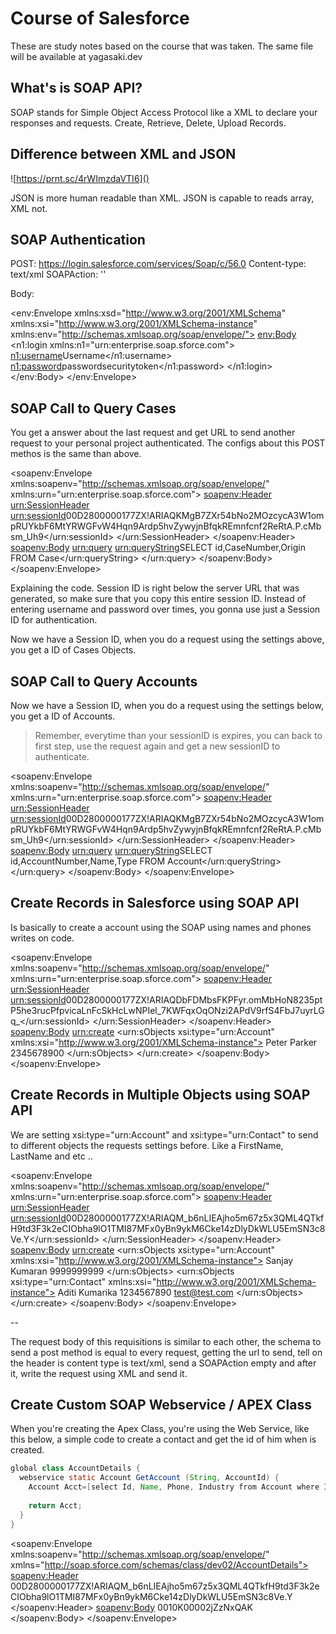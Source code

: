 # Course of Salesforce

These are study notes based on the course that was taken. The same file will be available at yagasaki.dev

## What's is SOAP API?

SOAP stands for Simple Object Access Protocol like a XML to declare your responses and requests.
Create, Retrieve, Delete, Upload Records.

## Difference between XML and JSON

![https://prnt.sc/4rWImzdaVTI6]()

JSON is more human readable than XML.
JSON is capable to reads array, XML not.

## SOAP Authentication
POST: https://login.salesforce.com/services/Soap/c/56.0
Content-type: text/xml
SOAPAction: ''

Body:
<?xml version="1.0" encoding="utf-8" ?>
<env:Envelope xmlns:xsd="http://www.w3.org/2001/XMLSchema"
    xmlns:xsi="http://www.w3.org/2001/XMLSchema-instance"
    xmlns:env="http://schemas.xmlsoap.org/soap/envelope/">
  <env:Body>
    <n1:login xmlns:n1="urn:enterprise.soap.sforce.com">
      <n1:username>Username</n1:username>
      <n1:password>passwordsecuritytoken</n1:password>
    </n1:login>
  </env:Body>
</env:Envelope>

## SOAP Call to Query Cases
You get a answer about the last request and get <serverUrl> URL to send another request to your personal
project authenticated. The configs about this POST methos is the same than above.

<?xml version="1.0" encoding="utf-8"?>   
<soapenv:Envelope xmlns:soapenv="http://schemas.xmlsoap.org/soap/envelope/"
   xmlns:urn="urn:enterprise.soap.sforce.com">
  <soapenv:Header>
     <urn:SessionHeader>
        <urn:sessionId>00D2800000177ZX!ARIAQKMgB7ZXr54bNo2MOzcycA3W1ompRUYkbF6MtYRWGFvW4Hqn9Ardp5hvZywyjnBfqkREmnfcnf2ReRtA.P.cMbsm_Uh9</urn:sessionId>
     </urn:SessionHeader>
  </soapenv:Header>
  <soapenv:Body>
     <urn:query>
        <urn:queryString>SELECT id,CaseNumber,Origin FROM Case</urn:queryString>
     </urn:query>
  </soapenv:Body>
</soapenv:Envelope>

Explaining the code. Session ID is right below the server URL that was generated, so make sure that you copy
this entire session ID. Instead of entering username and password over times, you gonna use just a Session ID for authentication.

Now we have a Session ID, when you do a request using the settings above, you get a ID of Cases Objects.

## SOAP Call to Query Accounts

Now we have a Session ID, when you do a request using the settings below, you get a ID of Accounts.

> Remember, everytime than your sessionID is expires, you can back to first step, use the request again and get a new sessionID to authenticate.

<?xml version="1.0" encoding="utf-8"?>   
<soapenv:Envelope xmlns:soapenv="http://schemas.xmlsoap.org/soap/envelope/"
   xmlns:urn="urn:enterprise.soap.sforce.com">
  <soapenv:Header>
     <urn:SessionHeader>
        <urn:sessionId>00D2800000177ZX!ARIAQKMgB7ZXr54bNo2MOzcycA3W1ompRUYkbF6MtYRWGFvW4Hqn9Ardp5hvZywyjnBfqkREmnfcnf2ReRtA.P.cMbsm_Uh9</urn:sessionId>
     </urn:SessionHeader>
  </soapenv:Header>
  <soapenv:Body>
     <urn:query>
        <urn:queryString>SELECT id,AccountNumber,Name,Type FROM Account</urn:queryString>
     </urn:query>
  </soapenv:Body>
</soapenv:Envelope>

## Create Records in Salesforce using SOAP API

Is basically to create a account using the SOAP using names and phones writes on code.

<?xml version="1.0" encoding="utf-8"?>   
<soapenv:Envelope xmlns:soapenv="http://schemas.xmlsoap.org/soap/envelope/"
   xmlns:urn="urn:enterprise.soap.sforce.com">
  <soapenv:Header>
     <urn:SessionHeader>
        <urn:sessionId>00D2800000177ZX!ARIAQDbFDMbsFKPFyr.omMbHoN8235ptP5he3rucPfpvicaLnFcSkHcLwNPIel_7KWFqxOqONzi2APdV9rfS4FbJ7uyrLGq_</urn:sessionId>
     </urn:SessionHeader>
  </soapenv:Header>
  <soapenv:Body>
     <urn:create>
      <urn:sObjects xsi:type="urn:Account" xmlns:xsi="http://www.w3.org/2001/XMLSchema-instance">
       <Name>Peter Parker</Name>
       <Phone>2345678900</Phone>
      </urn:sObjects>
     </urn:create>
  </soapenv:Body>
</soapenv:Envelope>

## Create Records in Multiple Objects using SOAP API

We are setting xsi:type="urn:Account" and xsi:type="urn:Contact" to send to different objects the requests
settings before. Like a FirstName, LastName and etc ..

<?xml version="1.0" encoding="utf-8"?>   
<soapenv:Envelope xmlns:soapenv="http://schemas.xmlsoap.org/soap/envelope/"
   xmlns:urn="urn:enterprise.soap.sforce.com">
  <soapenv:Header>
     <urn:SessionHeader>
        <urn:sessionId>00D2800000177ZX!ARIAQM_b6nLIEAjho5m67z5x3QML4QTkfH9td3F3k2eCIObha9lO1TMI87MFx0yBn9ykM6Cke14zDlyDkWLU5EmSN3c8Ve.Y</urn:sessionId>
     </urn:SessionHeader>
  </soapenv:Header>
  <soapenv:Body>
     <urn:create>
      <urn:sObjects xsi:type="urn:Account" xmlns:xsi="http://www.w3.org/2001/XMLSchema-instance">
       <Name>Sanjay Kumaran</Name>
       <Phone>9999999999</Phone>
      </urn:sObjects>
      <urn:sObjects xsi:type="urn:Contact" xmlns:xsi="http://www.w3.org/2001/XMLSchema-instance">
       <FirstName>Aditi</FirstName>
       <LastName>Kumarika</LastName>
       <Phone>1234567890</Phone>
       <Email>test@test.com</Email>
      </urn:sObjects>
     </urn:create>
  </soapenv:Body>
</soapenv:Envelope>

-- 

The request body of this requisitions is similar to each other, the schema to send a post method is 
equal to every request, getting the url to send, tell on the header is content type is text/xml, 
send a SOAPAction empty and after it, write the request using XML and send it.

## Create Custom SOAP Webservice / APEX Class

When you're creating the Apex Class, you're using the Web Service, like this below, a simple code to create a contact
and get the id of him when is created.

```java
global class AccountDetails {
  webservice static Account GetAccount (String, AccountId) {
    Account Acct=[select Id, Name, Phone, Industry from Account where Id=: AccountId]
    
    return Acct;
  }
}
```

<?xml version="1.0" encoding="utf-8"?>   
<soapenv:Envelope xmlns:soapenv="http://schemas.xmlsoap.org/soap/envelope/"
   xmlns="http://soap.sforce.com/schemas/class/dev02/AccountDetails">
  <soapenv:Header>
     <SessionHeader>
        <sessionId>00D2800000177ZX!ARIAQM_b6nLIEAjho5m67z5x3QML4QTkfH9td3F3k2eCIObha9lO1TMI87MFx0yBn9ykM6Cke14zDlyDkWLU5EmSN3c8Ve.Y</sessionId>
    </SessionHeader>
  </soapenv:Header>
  <soapenv:Body>
     <GetAccount>
     <AccountId>0010K00002jZzNxQAK</AccountId>
     </GetAccount>
  </soapenv:Body>
</soapenv:Envelope>

